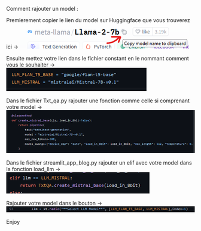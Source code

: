 Comment rajouter un model :

Premierement copier le lien du model sur Huggingface que vous trouverez ici ->  ![!\[Screenshot\](Capture d’écran 2023-12-18 155421.png)](<images/huggingface.png>)

Ensuite mettez votre lien dans le fichier constant en le nommant comment vous le souhaiter -> ![!\[Screenshot\](Capture d’écran 2023-12-19 135751.png)](<images/constant.png>)

Dans le fichier Txt_qa.py rajouter une fonction comme celle si comprenant votre model -> ![!\[Screenshot\](Capture d’écran 2023-12-19 140257.png)](<images/methode.png>)

Dans le fichier streamlit_app_blog.py rajouter un elif avec votre model dans la fonction load_llm -> ![Capture d’écran 2023-12-19 140539.png)](<images/elif.png>)

Rajouter votre model dans le bouton -> ![/workspaces/GPT-Local-Q-A/images/Capture d’écran 2023-12-19 140649.png](<images/bouton.png>)

Enjoy




